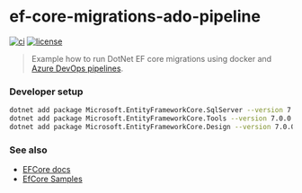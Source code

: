 # ef-core-migrations-ado-pipeline

[![ci](https://github.com/atrakic/def-core-migrations-ado-pipeline/actions/workflows/ci.yml/badge.svg)](https://github.com/atrakic/ef-core-migrations-ado-pipeline/actions/workflows/ci.yml)
[![license](https://img.shields.io/github/license/atrakic/ef-core-migrations-ado-pipeline.svg)](https://github.com/atrakic/ef-core-migrations-ado-pipeline/blob/main/LICENSE)


> Example how to run DotNet EF core migrations using docker and [Azure DevOps pipelines](.azdo/build.yml).

### Developer setup

```sh
dotnet add package Microsoft.EntityFrameworkCore.SqlServer --version 7.0.0
dotnet add package Microsoft.EntityFrameworkCore.Tools --version 7.0.0
dotnet add package Microsoft.EntityFrameworkCore.Design --version 7.0.0
```

### See also
- [EFCore docs](https://learn.microsoft.com/en-us/ef/core/get-started/overview/first-app?tabs=netcore-cli)
- [EfCore Samples](https://github.com/dotnet/EntityFramework.Docs/tree/main/samples/core)
